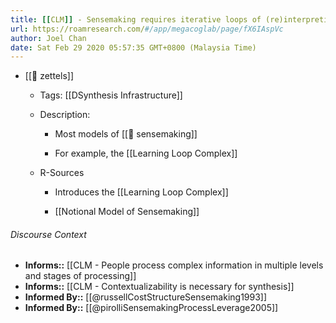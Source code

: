 ```yaml
---
title: [[CLM]] - Sensemaking requires iterative loops of (re)interpreting data in light of evolving schemas
url: https://roamresearch.com/#/app/megacoglab/page/fX6IAspVc
author: Joel Chan
date: Sat Feb 29 2020 05:57:35 GMT+0800 (Malaysia Time)
---
```


- [[🌲 zettels]]

    - Tags: [[DSynthesis Infrastructure]]

    - Description:

        - Most models of [[🧱 sensemaking]]

        - For example, the [[Learning Loop Complex]]

    - R-Sources

        - Introduces the [[Learning Loop Complex]]

        - [[Notional Model of Sensemaking]]

###### Discourse Context

- **Informs::** [[CLM - People process complex information in multiple levels and stages of processing]]
- **Informs::** [[CLM - Contextualizability is necessary for synthesis]]
- **Informed By::** [[@russellCostStructureSensemaking1993]]
- **Informed By::** [[@pirolliSensemakingProcessLeverage2005]]
